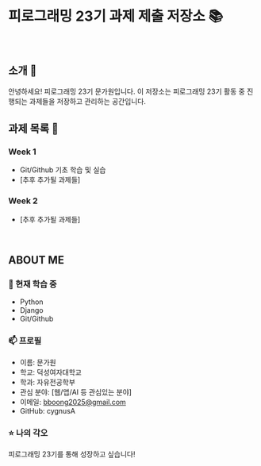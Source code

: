 # 피로그래밍 23기 과제 제출 저장소 📚
<br>

## 소개 🚀
안녕하세요! 피로그래밍 23기 문가원입니다.
이 저장소는 피로그래밍 23기 활동 중 진행되는 과제들을 저장하고 관리하는 공간입니다.
<br>

## 과제 목록 📕
### Week 1
- Git/Github 기초 학습 및 실습
- [추후 추가될 과제들]

### Week 2
- [추후 추가될 과제들]
<br>

## ABOUT ME
### 🌱 현재 학습 중
- Python
- Django
- Git/Github

### 📫 프로필
- 이름: 문가원
- 학교: 덕성여자대학교
- 학과: 자유전공학부
- 관심 분야: [웹/앱/AI 등 관심있는 분야]
- 이메일: bboong2025@gmail.com
- GitHub: cygnusA

### ⭐ 나의 각오
피로그래밍 23기를 통해 성장하고 싶습니다!